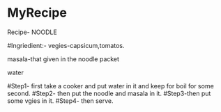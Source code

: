 # MyRecipe
Recipe- NOODLE

#Ingriedient:-
vegies-capsicum,tomatos.

masala-that given in the noodle packet 

water

#Step1- first take a cooker and put water in it and keep for boil for some second.
#Step2- then put the noodle and masala in it.
#Step3-then put some vgies in it.
#Step4- then serve.
